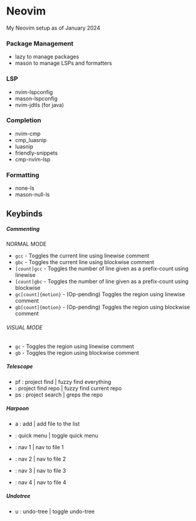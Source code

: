 # Neovim

My Neovim setup as of January 2024

### Package Management

- lazy to manage packages
- mason to manage LSPs and formatters

### LSP

- nvim-lspconfig
- mason-lspconfig
- nvim-jdtls (for java)

### Completion

- nvim-cmp
- cmp_luasnip
- luasnip
- friendly-snippets
- cmp-nvim-lsp

### Formatting

- none-ls
- mason-null-ls

## Keybinds

##### Commenting

NORMAL MODE

- `gcc` - Toggles the current line using linewise comment
- `gbc` - Toggles the current line using blockwise comment
- `[count]gcc` - Toggles the number of line given as a prefix-count using linewise
- `[count]gbc` - Toggles the number of line given as a prefix-count using blockwise
- `gc[count]{motion}` - (Op-pending) Toggles the region using linewise comment
- `gb[count]{motion}` - (Op-pending) Toggles the region using blockwise comment

###### VISUAL MODE

- `gc` - Toggles the region using linewise comment
- `gb` - Toggles the region using blockwise comment

##### Telescope

- <leader>pf : project find | fuzzy find everything
- <leader><C-p> : project find repo | fuzzy find current repo
- <leader>ps : project search | greps the repo

##### Harpoon

- <leader>a : add | add file to the list
- <C-e> : quick menu | toggle quick menu

- <C-1> : nav 1 | nav to file 1
- <C-2> : nav 2 | nav to file 2
- <C-3> : nav 3 | nav to file 3
- <C-4> : nav 4 | nav to file 4

##### Undotree

- <leader>u : undo-tree | toggle undo-tree
